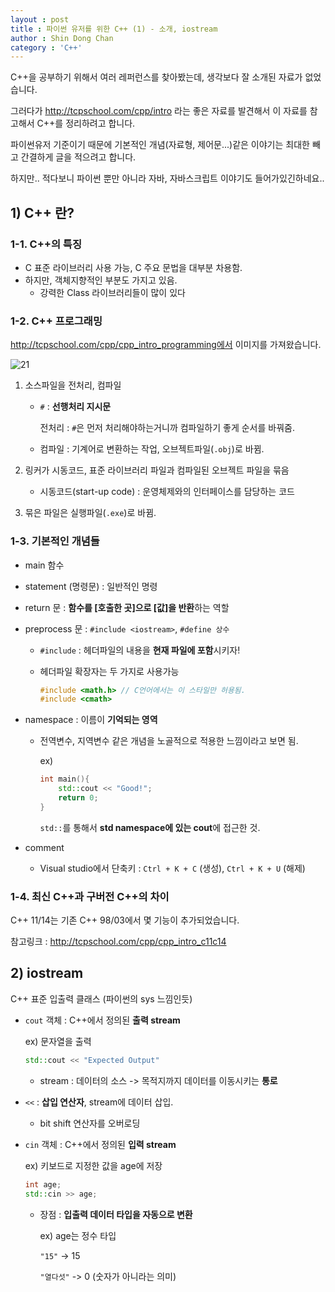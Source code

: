 ```yaml
---
layout : post
title : 파이썬 유저를 위한 C++ (1) - 소개, iostream
author : Shin Dong Chan
category : 'C++'
---
```


C++을 공부하기 위해서 여러 레퍼런스를 찾아봤는데, 생각보다 잘 소개된 자료가 없었습니다.

그러다가 http://tcpschool.com/cpp/intro 라는 좋은 자료를 발견해서 이 자료를 참고해서 C++를 정리하려고 합니다.

파이썬유저 기준이기 때문에 기본적인 개념(자료형, 제어문...)같은 이야기는 최대한 빼고 간결하게 글을 적으려고 합니다.

하지만.. 적다보니 파이썬 뿐만 아니라 자바, 자바스크립트 이야기도 들어가있긴하네요..


## 1) C++ 란?

### 1-1. C++의 특징

- C 표준 라이브러리 사용 가능, C 주요 문법을 대부분 차용함.
- 하지만, 객체지향적인 부분도 가지고 있음.
  - 강력한 Class 라이브러리들이 많이 있다

### 1-2. C++ 프로그래밍

http://tcpschool.com/cpp/cpp_intro_programming에서 이미지를 가져왔습니다.

![21](https://user-images.githubusercontent.com/37765338/60398129-d3598a00-9b8f-11e9-9ee2-1e236333924f.png)

1. 소스파일을 전처리, 컴파일

   - `#` : **선행처리 지시문**

     전처리 : `#`은 먼저 처리해야하는거니까 컴파일하기 좋게 순서를 바꿔줌.

   - 컴파일 :  기계어로 변환하는 작업, 오브젝트파일(`.obj`)로 바뀜.

2. 링커가 시동코드, 표준 라이브러리 파일과 컴파일된 오브젝트 파일을 묶음

   - 시동코드(start-up code) : 운영체제와의 인터페이스를 담당하는 코드

3. 묶은 파일은 실행파일(`.exe`)로 바뀜.

### 1-3. 기본적인 개념들

- main 함수

- statement (명령문) : 일반적인 명령

- return 문 : **함수를 [호출한 곳]으로 [값]을 반환**하는 역할

- preprocess 문 : `#include <iostream>`, `#define 상수`

  - `#include` : 헤더파일의 내용을 **현재 파일에 포함**시키자!

  - 헤더파일 확장자는 두 가지로 사용가능

    ```c++
    #include <math.h> // C언어에서는 이 스타일만 허용됨.
    #include <cmath>  
    ```

- namespace : 이름이 **기억되는 영역** 

  - 전역변수, 지역변수 같은 개념을 노골적으로 적용한 느낌이라고 보면 됨.

    ex)

    ```c++
    int main(){
        std::cout << "Good!";
        return 0;
    }
    ```

    `std::`를 통해서 **std namespace에 있는 cout**에 접근한 것.

- comment 

  - Visual studio에서 단축키 : `Ctrl + K + C` (생성), `Ctrl + K + U` (해제) 

### 1-4. 최신 C++과 구버전 C++의 차이

C++ 11/14는 기존 C++ 98/03에서 몇 기능이 추가되었습니다.

참고링크 : http://tcpschool.com/cpp/cpp_intro_c11c14



## 2) iostream

C++ 표준 입출력 클래스 (파이썬의 sys 느낌인듯)

- `cout` 객체 : C++에서 정의된 **출력 stream**

  ex) 문자열을 출력

  ```c++
  std::cout << "Expected Output"
  ```

  - stream : 데이터의 소스 -> 목적지까지 데이터를 이동시키는 **통로**

- `<<` : **삽입 연산자**, stream에 데이터 삽입.

  - bit shift 연산자를 오버로딩

- `cin` 객체 : C++에서 정의된 **입력 stream**

  ex) 키보드로 지정한 값을 age에 저장

  ```c++
  int age;
  std::cin >> age;
  ```

  - 장점 : **입출력 데이터 타입을 자동으로 변환**

    ex) age는 정수 타입

    `"15"` -> 15

    `"열다섯"` -> 0 (숫자가 아니라는 의미)

